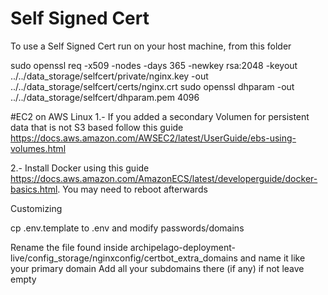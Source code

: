 # Self Signed Cert

To use a Self Signed Cert run on your host machine, from this folder

sudo openssl req -x509 -nodes -days 365 -newkey rsa:2048 -keyout ../../data_storage/selfcert/private/nginx.key -out ../../data_storage/selfcert/certs/nginx.crt
sudo openssl dhparam -out ../../data_storage/selfcert/dhparam.pem 4096

#EC2 on AWS Linux
1.- If you added a secondary Volumen for persistent data that is not S3 based follow this guide
https://docs.aws.amazon.com/AWSEC2/latest/UserGuide/ebs-using-volumes.html

2.- Install Docker using this guide https://docs.aws.amazon.com/AmazonECS/latest/developerguide/docker-basics.html. You may need to reboot afterwards

Customizing

cp .env.template to .env and modify passwords/domains

Rename the file found inside archipelago-deployment-live/config_storage/nginxconfig/certbot_extra_domains and name it like your primary domain
Add all your subdomains there (if any) if not leave empty
